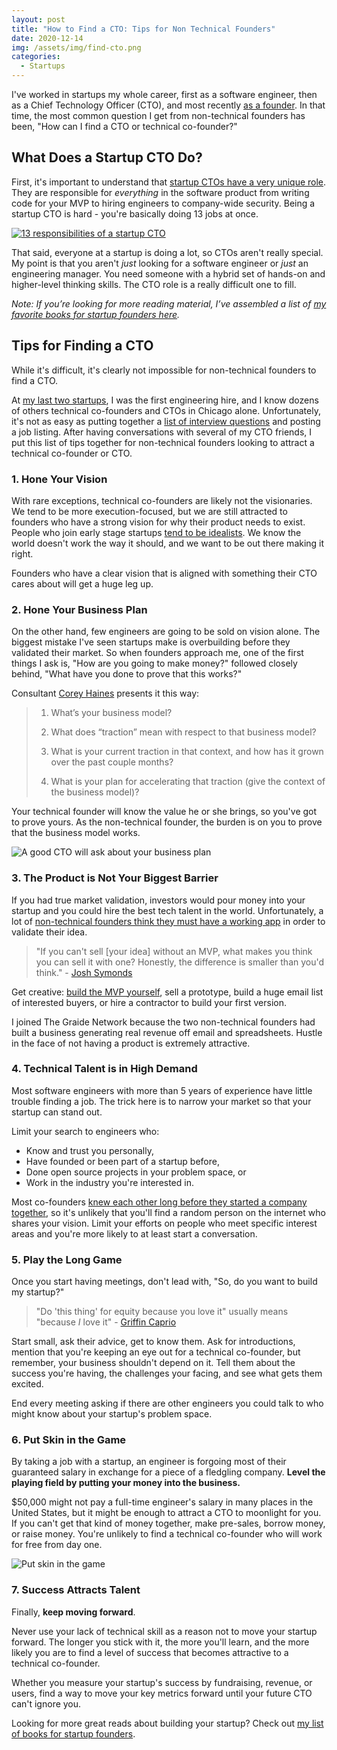 ```yaml
---
layout: post
title: "How to Find a CTO: Tips for Non Technical Founders"
date: 2020-12-14
img: /assets/img/find-cto.png
categories: 
  - Startups
---
```


<!-- ad-banner -->

I've worked in startups my whole career, first as a software engineer, then as a Chief Technology Officer (CTO), and most recently [as a founder](https://www.karllhughes.com/posts/cto-writer). In that time, the most common question I get from non-technical founders has been, "How can I find a CTO or technical co-founder?"

## What Does a Startup CTO Do?
First, it's important to understand that [startup CTOs have a very unique role](https://www.karllhughes.com/posts/roles-of-startup-cto). They are responsible for _everything_ in the software product from writing code for your MVP to hiring engineers to company-wide security. Being a startup CTO is hard - you're basically doing 13 jobs at once.

[![13 responsibilities of a startup CTO](https://i.imgur.com/qmBywUb.jpg)](https://www.karllhughes.com/posts/roles-of-startup-cto)

That said, everyone at a startup is doing a lot, so CTOs aren't really special. My point is that you aren't _just_ looking for a software engineer or _just_ an engineering manager. You need someone with a hybrid set of hands-on and higher-level thinking skills. The CTO role is a really difficult one to fill.

_Note: If you’re looking for more reading material, I’ve assembled a list of [my favorite books for startup founders here](https://www.karllhughes.com/posts/startup-books)._

## Tips for Finding a CTO
While it's difficult, it's clearly not impossible for non-technical founders to find a CTO.

At [my last two startups](/work/), I was the first engineering hire, and I know dozens of others technical co-founders and CTOs in Chicago alone. Unfortunately, it's not as easy as putting together a [list of interview questions](/posts/cto-interview-questions) and posting a job listing. After having conversations with several of my CTO friends, I put this list of tips together for non-technical founders looking to attract a technical co-founder or CTO.

<!-- ad-text -->

### 1. Hone Your Vision

With rare exceptions, technical co-founders are likely not the visionaries. We tend to be more execution-focused, but we are still attracted to founders who have a strong vision for why their product needs to exist. People who join early stage startups [tend to be idealists](https://www.forbes.com/sites/85broads/2013/11/18/the-millennial-startup-revolution/#51b08ce7622d). We know the world doesn't work the way it should, and we want to be out there making it right.

Founders who have a clear vision that is aligned with something their CTO cares about will get a huge leg up.

### 2. Hone Your Business Plan

On the other hand, few engineers are going to be sold on vision alone. The biggest mistake I've seen startups make is overbuilding before they validated their market. So when founders approach me, one of the first things I ask is, "How are you going to make money?" followed closely behind, "What have you done to prove that this works?"

Consultant [Corey Haines](https://www.linkedin.com/in/coreyhaines/) presents it this way:

> 1) What’s your business model?
>
> 2) What does “traction” mean with respect to that business model?
>
> 3) What is your current traction in that context, and how has it grown over the past couple months?
>
> 4) What is your plan for accelerating that traction (give the context of the business model)?

Your technical founder will know the value he or she brings, so you've got to prove yours. As the non-technical founder, 
the burden is on you to prove that the business model works.

![A good CTO will ask about your business plan](https://i.imgur.com/wedrzaz.jpg)

### 3. The Product is Not Your Biggest Barrier

If you had true market validation, investors would pour money into your startup and you could hire
the best tech talent in the world. Unfortunately, a lot of [non-technical founders think they must have a working app](http://humbledmba.com/please-please-please-stop-asking-how-to-find) in order to validate their idea.

> "If you can't sell [your idea] without an MVP, what makes you think you can sell it with one? Honestly, the difference is smaller than you'd think." - [Josh Symonds](https://www.linkedin.com/in/joshsymonds/)

Get creative: [build the MVP yourself](https://www.karllhughes.com/posts/creating-a-tech-startup-without-a-developer), sell a prototype, build a huge email list of interested buyers, or hire a contractor to build your first version.

I joined The Graide Network because the two non-technical founders had built a business generating real revenue off email and spreadsheets. Hustle in the face of not having a product is extremely attractive.

### 4. Technical Talent is in High Demand

Most software engineers with more than 5 years of experience have little trouble finding a job. The trick here is to narrow your market so that your startup can stand out.

Limit your search to engineers who:

- Know and trust you personally,
- Have founded or been part of a startup before,
- Done open source projects in your problem space, or
- Work in the industry you're interested in.

Most co-founders [knew each other long before they started a company together](https://blog.close.com/the-secret-to-successful-and-lasting-co-founder-relationships/), so it's unlikely that you'll find a random person on the internet who shares your vision. Limit your efforts on people who meet specific interest areas and you're more likely to at least start a conversation.

### 5. Play the Long Game 

Once you start having meetings, don't lead with, "So, do you want to build my startup?"

> "Do 'this thing' for equity because you love it" usually means "because *I* love it" - [Griffin Caprio](https://www.linkedin.com/in/griffincaprio/)

Start small, ask their advice, get to know them. Ask for introductions, mention that you're keeping an eye out for a technical co-founder, but remember, your business shouldn't depend on it. Tell them about the success you're having, the challenges your facing, and see what gets them excited.

End every meeting asking if there are other engineers you could talk to who might know about your startup's problem space.

### 6. Put Skin in the Game

By taking a job with a startup, an engineer is forgoing most of their guaranteed salary in exchange for a piece of a fledgling company. **Level the playing field by putting your money into the business.**

$50,000 might not pay a full-time engineer's salary in many places in the United States, but it might be enough to attract a CTO to moonlight for you. If you can't get that kind of money together, make pre-sales, borrow money, or raise money. You're unlikely to find a technical co-founder who will work for free from day one.

![Put skin in the game](https://i.imgur.com/SIkXBf3.jpg)

### 7. Success Attracts Talent

Finally, **keep moving forward**.

Never use your lack of technical skill as a reason not to move your startup forward. The longer you stick with it, the more you'll learn, and the more likely you are to find a level of success that becomes attractive to a technical co-founder.

Whether you measure your startup's success by fundraising, revenue, or users, find a way to move your key metrics forward until your future CTO can't ignore you.

Looking for more great reads about building your startup? Check out [my list of books for startup founders](/posts/startup-books).
